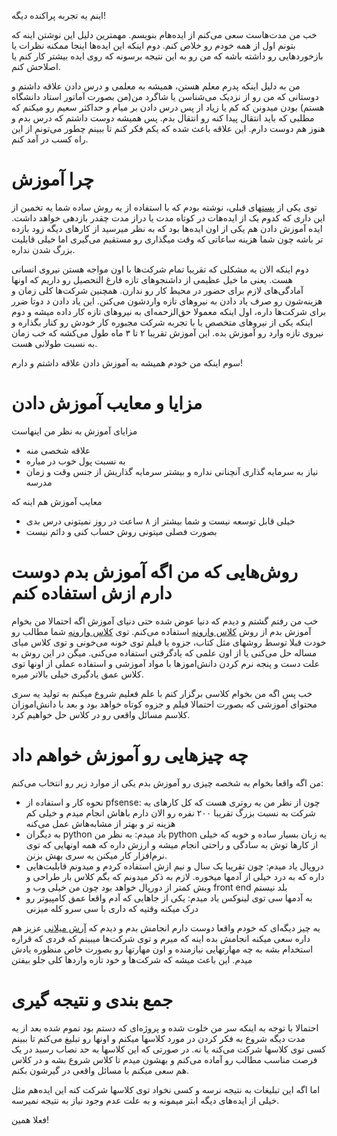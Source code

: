 اینم یه تجربه پراکنده دیگه!

خب من مدت‌هاست سعی می‌کنم از ایده‌هام بنویسم. مهمترین دلیل این نوشتن اینه که بتونم اول از همه خودم رو خلاص کنم. دوم اینکه این ایده‌ها اینجا ممکنه نظرات یا بازخوردهایی رو داشته باشه که من رو به این نتیجه برسونه که روی ایده بیشتر کار کنم یا اصلاحش کنم. 

من به دلیل اینکه پدرم معلم هستن، همیشه به معلمی و درس دادن علاقه داشتم و دوستانی که من رو از نزدیک می‌شناسن یا شاگرد من(من بصورت آماتور استاد دانشگاه هستم) بودن میدونن که کم یا زیاد از پس درس دادن بر میام و حداکثر سعیم رو میکنم که مطلبی که باید انتقال پیدا کنه رو انتقال بدم. پس همیشه دوست داشتم که درس بدم و هنوز هم دوست دارم. این علاقه باعث شده که یکم فکر کنم تا ببینم چطور می‌تونم از این راه کسب در آمد کنم.

# چرا آموزش

توی یکی از [پست]های قبلی، نوشته بودم که با استفاده از یه روش ساده شما یه تخمین از این داری که کدوم یک از ایده‌هات در کوتاه مدت یا دراز مدت چقدر بازدهی خواهد داشت. ایده آموزش دادن هم یکی از اون ایده‌ها بود که به نظر میرسید از کارهای دیگه زود بازده تر باشه چون شما هزینه ساعاتی که وقت میگذاری رو مستقیم می‌گیری اما خیلی قابلیت بزرگ شدن نداره. 

دوم اینکه الان یه مشکلی که تقریبا تمام شرکت‌ها با اون مواجه هستن نیروی انسانی هست. یعنی ما خیل عظیمی از داشنجوهای تازه فارغ التحصیل رو داریم که اونها آمادگی‌های لازم برای حضور در محیط کار رو ندارن. همچنین شرکت‌ها کلی زمان و هزینه‌شون رو صرف یاد دادن به نیروهای تازه واردشون می‌کنن. این یاد دادن د دوتا ضرر برای شرکت‌ها داره، اول اینکه معمولا حق‌الزحمه‌ای به نیروهای تازه کار داده میشه و دوم اینکه یکی از نیروهای متخصص یا با تجربه شرکت مجبوره کار خودش رو کنار بگذاره و نیروی تازه وارد رو آموزش بده. این آموزش تقریبا ۲ تا ۳ ماه طول می‌کشه که خب زمان به نسبت طولانی هست.

سوم اینکه من خودم همیشه به آموزش دادن علاقه داشتم و دارم!

# مزایا و معایب آموزش دادن

مزایای آموزش به نظر من اینهاست
* علاقه شخصی منه
* به نسبت پول خوب در میاره
* نیاز به سرمایه گذاری آنچنانی نداره و بیشتر سرمایه گذاریش از جنس وقت و زمان مدرسه

معایب آموزش هم اینه که
* خیلی قابل توسعه نیست و شما بیشتر از ۸ ساعت در روز نمیتونی درس بدی
* بصورت فصلی میتونی روش حساب کنی و دائم نیست


# روش‌هایی که من اگه آموزش بدم دوست دارم ازش استفاده کنم

خب من رفتم گشتم و دیدم که دنیا عوض شده حتی دنیای آموزش اگه احتمالا من بخوام آموزش بدم از روش [کلاس وارونه] استفاده می‌کنم. توی [کلاس وارونه] شما مطالب رو خودت قبلا توسط روشهای مثل کتاب، جزوه یا فیلم توی خونه می‌خونی و توی کلاس میای مساله حل می‌کنی یا از اون علمی که یادگرفتی استفاده می‌کنی. میگن در این روش به علت دست و پنجه نرم کردن دانش‌اموزها با مواد آموزشی و استفاده عملی از اونها توی کلاس عمق یادگیری خیلی بالاتر میره.

خب پس اگه من بخوام کلاسی برگزار کنم با علم فعلیم شروع میکنم به تولید یه سری محتوای آموزشی که بصورت احتمالا فیلم و جزوه کوتاه خواهد بود و بعد با دانش‌اموزان کلاسم مسائل واقعی رو در کلاس حل خواهیم کرد.

# چه چیزهایی رو آموزش خواهم داد

من اگه واقعا بخوام به شخصه چیزی رو آموزش بدم یکی از موارد زیر رو انتخاب می‌کنم:

* نحوه کار و استفاده از pfsense: چون از نظر من یه روتری هست که کل کارهای یه شرکت به نسبت بزرگ تقریبا ۲۰۰ نفره رو الان دارم باهاش انجام میدم و خیلی کم هزینه تر و بهتر از مشابه‌هاش عمل می‌کنه
* به دیگران python یاد میدم: به نظر من python یه زبان بسیار ساده و خوبه که خیلی از کارها توش به سادگی و راحتی انجام میشه و ارزش داره که همه اونهایی که توی نرم‌افزار کار میکنن یه سری بهش بزنن.
* دروپال یاد میدم: چون تقریبا یک سال و نیم ازش استفاده کردم و میدونم قابلیت‌هایی داره که به درد خیلی از آدمها میخوره. لازم به ذکر میدونم که بگم کلاس بار طراحی و وبش کمتر از دورپال خواهد بود چون من خیلی وب و front end بلد نیستم
* به آدمها سی توی لینوکس یاد میدم: یکی از جاهایی که آدم واقعا عمق کامپیوتر رو درک میکنه وقتیه که داری با سی سرو کله میزنی

یه چیز دیگه‌ای که خودم واقعا دوست دارم انجامش بدم و دیدم که [آرش میلانی] عزیز هم داره سعی میکنه انجامش بده اینه که میرم و توی شرکت‌ها میبینم که فردی که قراره استخدام بشه به چه مهارتهایی نیازمنده و اون مهارتها رو بصورت خاص منظوره یادش میدم. این باعث میشه که شرکت‌ها و خود تازه واردها کلی جلو بیفتن

# جمع بندی و نتیجه گیری

احتمالا با توجه به اینکه سر من خلوت شده و پروژه‌ای که دستم بود تموم شده بعد از یه مدت دیگه شروع به فکر کردن در مورد کلاسها میکنم و اونها رو تبلیغ می‌کنم تا ببینم کسی توی کلاسها شرکت می‌کنه یا نه. در صورتی که این کلاسها به حد نصاب رسید در یک فرصت مناسب مطالب رو آماده می‌کنم و بهشون میدم تا کلاس شروع بشه و در کلاس هم سعی میکنم با مسائل واقعی در گیرشون بکنم. 

اما اگه این تبلیغات به نتیجه نرسه و کسی نخواد توی کلاسها شرکت کنه این ایده‌هم مثل خیلی از ایده‌های دیگه ابتر میمونه و به علت عدم وجود نیاز به نتیجه نمیرسه.

فعلا همین!

[آرش میلانی]:http://arashmilani.com/persian/post?id=83
[کلاس وارونه]:https://en.wikipedia.org/wiki/Flipped_classroom
[پست]:http://blog.abyz.ir/1393/08/%D8%A7%D9%86%D8%AA%D8%AE%D8%A7%D8%A8-%D8%A7%DB%8C%D8%AF%D9%87-%D8%A8%D8%B1%D8%A7%DB%8C%E2%80%8C-%D8%A7%D8%AC%D8%B1%D8%A7/
